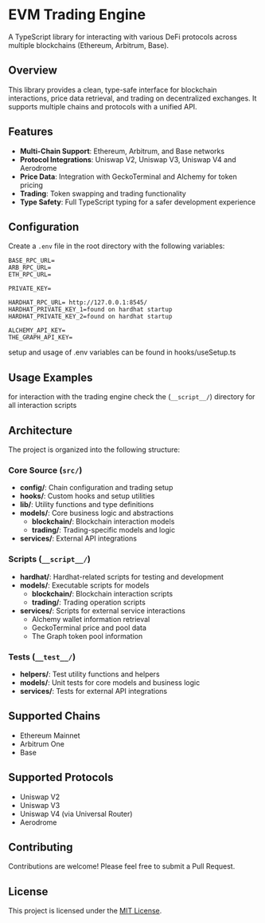 # EVM Trading Engine

A TypeScript library for interacting with various DeFi protocols across multiple blockchains (Ethereum, Arbitrum, Base).

## Overview

This library provides a clean, type-safe interface for blockchain interactions, price data retrieval, and trading on decentralized exchanges. It supports multiple chains and protocols with a unified API.

## Features

- **Multi-Chain Support**: Ethereum, Arbitrum, and Base networks
- **Protocol Integrations**: Uniswap V2, Uniswap V3, Uniswap V4 and Aerodrome
- **Price Data**: Integration with GeckoTerminal and Alchemy for token pricing
- **Trading**: Token swapping and trading functionality
- **Type Safety**: Full TypeScript typing for a safer development experience

## Configuration

Create a `.env` file in the root directory with the following variables:

```
BASE_RPC_URL=
ARB_RPC_URL=
ETH_RPC_URL=

PRIVATE_KEY=

HARDHAT_RPC_URL= http://127.0.0.1:8545/
HARDHAT_PRIVATE_KEY_1=found on hardhat startup
HARDHAT_PRIVATE_KEY_2=found on hardhat startup

ALCHEMY_API_KEY=
THE_GRAPH_API_KEY=
```

setup and usage of .env variables can be found in hooks/useSetup.ts

## Usage Examples

for interaction with the trading engine check the (`__script__/`) directory for all interaction scripts

## Architecture

The project is organized into the following structure:

### Core Source (`src/`)

- **config/**: Chain configuration and trading setup
- **hooks/**: Custom hooks and setup utilities
- **lib/**: Utility functions and type definitions
- **models/**: Core business logic and abstractions
  - **blockchain/**: Blockchain interaction models
  - **trading/**: Trading-specific models and logic
- **services/**: External API integrations

### Scripts (`__script__/`)

- **hardhat/**: Hardhat-related scripts for testing and development
- **models/**: Executable scripts for models
  - **blockchain/**: Blockchain interaction scripts
  - **trading/**: Trading operation scripts
- **services/**: Scripts for external service interactions
  - Alchemy wallet information retrieval
  - GeckoTerminal price and pool data
  - The Graph token pool information

### Tests (`__test__/`)

- **helpers/**: Test utility functions and helpers
- **models/**: Unit tests for core models and business logic
- **services/**: Tests for external API integrations

## Supported Chains

- Ethereum Mainnet
- Arbitrum One
- Base

## Supported Protocols

- Uniswap V2
- Uniswap V3
- Uniswap V4 (via Universal Router)
- Aerodrome

## Contributing

Contributions are welcome! Please feel free to submit a Pull Request.

## License

This project is licensed under the [MIT License](LICENSE).
